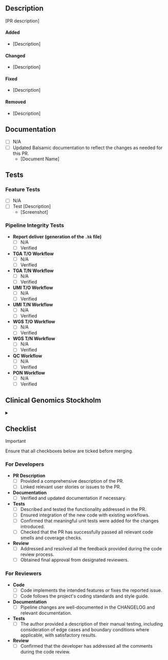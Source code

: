 ## Description

<!-- Provide a brief overview of your PR and link any relevant user stories or issues. -->

[PR description]

#### Added

- [Description]

#### Changed

- [Description]

#### Fixed

- [Description]

#### Removed

- [Description]

## Documentation

<!-- Link all added or updated documents. -->

- [ ] N/A
- [ ] Updated Balsamic documentation to reflect the changes as needed for this PR.
    - [Document Name]

## Tests

<!-- Describe in detail how you tested your changes to help reviewers validate the code. -->
<!-- Include screenshots or visual representations of your changes. -->

### Feature Tests

<!-- Include tests relevant to the changes in this PR. -->

- [ ] N/A
- [ ] Test [Description]
    - [Screenshot]

### Pipeline Integrity Tests

<!-- Include tests to verify the integrity of the different Balsamic workflows. -->

- **Report deliver (generation of the `.hk` file)**
    - [ ] N/A
    - [ ] Verified
- **TGA T/O Workflow**
    - [ ] N/A
    - [ ] Verified
- **TGA T/N Workflow**
    - [ ] N/A
    - [ ] Verified
- **UMI T/O Workflow**
    - [ ] N/A
    - [ ] Verified
- **UMI T/N Workflow**
    - [ ] N/A
    - [ ] Verified
- **WGS T/O Workflow**
    - [ ] N/A
    - [ ] Verified
- **WGS T/N Workflow**
    - [ ] N/A
    - [ ] Verified
- **QC Workflow**
    - [ ] N/A
    - [ ] Verified
- **PON Workflow**
    - [ ] N/A
    - [ ] Verified

## Clinical Genomics Stockholm

<details>
<summary></summary>

<!-- Do not reveal clinical data, and if applicable, place it within the internal Google Drive directory. -->

### Documentation

<!-- Link related issues or PRs for necessary changes. -->

- **Atlas documentation**
    - [ ] N/A
    - [ ] Updated: [Link]
- **Web portal for Clinical Genomics**
    - [ ] N/A
    - [ ] Updated: [Link]

### User Changes

<!-- Please provide justification if you select N/A and the changes affect the output or results. -->

- [ ] N/A
- [ ] This PR affects the output files or results.
    - [ ] User feedback is considered unnecessary because [Justification].
    - [ ] Affected users have been included in the development process and given a chance to provide feedback.

### Infrastructure Changes

<!-- Link related issues or PRs for necessary changes. -->

- **Stored files in Housekeeper**
    - [ ] N/A
    - [ ] Updated: [Link]
- **CG (CLI and delivered/uploaded files)**
    - [ ] N/A
    - [ ] Updated: [Link]
- **Servers (configuration files on Hasta)**
    - [ ] N/A
    - [ ] Updated: [Link]
- **Scout interface**
    - [ ] N/A
    - [ ] Updated: [Link]

### Integration Tests

<!-- Include tests relevant to how changes affect infrastructure tools. -->
<!-- Add screenshots or visual representations of your changes. -->

- [ ] N/A
- [ ] Test [Description]
    - [Screenshot]

</details>

## Checklist

> [!IMPORTANT]  
> Ensure that all checkboxes below are ticked before merging.

### For Developers

- **PR Description**
    - [ ] Provided a comprehensive description of the PR.
    - [ ] Linked relevant user stories or issues to the PR.
- **Documentation**
    - [ ] Verified and updated documentation if necessary.
- **Tests**
    - [ ] Described and tested the functionality addressed in the PR.
    - [ ] Ensured integration of the new code with existing workflows.
    - [ ] Confirmed that meaningful unit tests were added for the changes introduced.
    - [ ] Checked that the PR has successfully passed all relevant code smells and coverage checks.
- **Review**
    - [ ] Addressed and resolved all the feedback provided during the code review process.
    - [ ] Obtained final approval from designated reviewers.

### For Reviewers

- **Code**
    - [ ] Code implements the intended features or fixes the reported issue.
    - [ ] Code follows the project's coding standards and style guide.
- **Documentation**
    - [ ] Pipeline changes are well-documented in the CHANGELOG and relevant documentation.
- **Tests**
    - [ ] The author provided a description of their manual testing, including consideration of edge cases and boundary
      conditions where applicable, with satisfactory results.
- **Review**
    - [ ] Confirmed that the developer has addressed all the comments during the code review.

<!-- Add any other relevant information or specific checks necessary for your PR. -->
